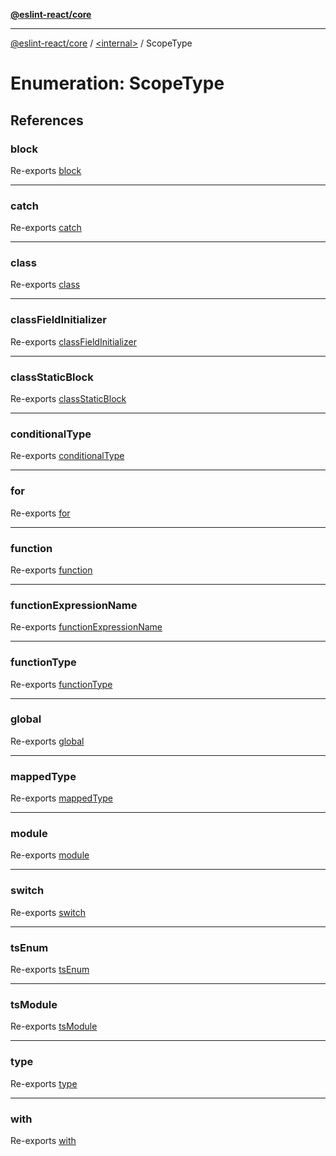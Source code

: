 [**@eslint-react/core**](../../README.md)

***

[@eslint-react/core](../../README.md) / [\<internal\>](../README.md) / ScopeType

# Enumeration: ScopeType

## References

### block

Re-exports [block](../README.md#block)

***

### catch

Re-exports [catch](../README.md#catch)

***

### class

Re-exports [class](../README.md#class)

***

### classFieldInitializer

Re-exports [classFieldInitializer](../README.md#classfieldinitializer)

***

### classStaticBlock

Re-exports [classStaticBlock](../README.md#classstaticblock)

***

### conditionalType

Re-exports [conditionalType](../README.md#conditionaltype)

***

### for

Re-exports [for](../README.md#for)

***

### function

Re-exports [function](../README.md#function)

***

### functionExpressionName

Re-exports [functionExpressionName](../README.md#functionexpressionname)

***

### functionType

Re-exports [functionType](../README.md#functiontype)

***

### global

Re-exports [global](../README.md#global)

***

### mappedType

Re-exports [mappedType](../README.md#mappedtype)

***

### module

Re-exports [module](../README.md#module)

***

### switch

Re-exports [switch](../README.md#switch)

***

### tsEnum

Re-exports [tsEnum](../README.md#tsenum)

***

### tsModule

Re-exports [tsModule](../README.md#tsmodule)

***

### type

Re-exports [type](../README.md#type)

***

### with

Re-exports [with](../README.md#with)
